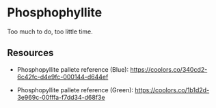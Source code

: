 # Phosphophyllite

Too much to do, too little time.

## Resources

- Phosphopyllite pallete reference (Blue): https://coolors.co/340cd2-6c42fc-d4e9fc-000144-d644ef

- Phosphopyllite pallete reference (Green): https://coolors.co/1b1d2d-3e969c-00fffa-f7dd34-d68f3e
